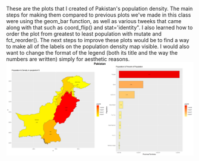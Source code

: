 These are the plots that I created of Pakistan's population density. 
The main steps for making them compared to previous plots we've made in this class were using the geom_bar function,
as well as various tweeks that came along with that such as coord_flip() and stat='identity". I also learned how
to order the plot from greatest to least population with mutate and fct_reorder(). The next steps to improve these plots
would be to find a way to make all of the labels on the population density map visible. I would also want to change the 
format of the legend (both its title and the way the numbers are written) simply for aesthetic reasons.
![](pakistan_combo.png)
